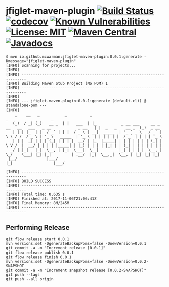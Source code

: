 # jfiglet-maven-plugin [![Build Status](https://travis-ci.org/mcwarman/jfiglet-maven-plugin.svg?branch=develop)](https://travis-ci.org/mcwarman/jfiglet-maven-plugin) [![codecov](https://codecov.io/gh/mcwarman/jfiglet-maven-plugin/branch/develop/graph/badge.svg)](https://codecov.io/gh/mcwarman/jfiglet-maven-plugin) [![Known Vulnerabilities](https://snyk.io/test/github/mcwarman/jfiglet-maven-plugin/badge.svg)](https://snyk.io/test/github/mcwarman/jfiglet-maven-plugin) [![License: MIT](https://img.shields.io/badge/License-MIT-blue.svg)](https://opensource.org/licenses/MIT) [![Maven Central](https://img.shields.io/maven-central/v/io.github.mcwarman/jfiglet-maven-plugin.svg)](http://search.maven.org/#search%7Cga%7C1%7Cg%3A%22io.github.mcwarman%22%20AND%20a%3A%22jfiglet-maven-plugin%22) [![Javadocs](http://javadoc.io/badge/io.github.mcwarman/jfiglet-maven-plugin.svg?color=red)](http://javadoc.io/doc/io.github.mcwarman/jfiglet-maven-plugin)

```
$ mvn io.github.mcwarman:jfiglet-maven-plugin:0.0.1:generate -Dmessage="jfiglet-maven-plugin"
[INFO] Scanning for projects...
[INFO]
[INFO] ------------------------------------------------------------------------
[INFO] Building Maven Stub Project (No POM) 1
[INFO] ------------------------------------------------------------------------
[INFO]
[INFO] --- jfiglet-maven-plugin:0.0.1:generate (default-cli) @ standalone-pom ---
[INFO]
    _    __   _           _          _                                                                        _                   _
   (_)  / _| (_)   __ _  | |   ___  | |_           _ __ ___     __ _  __   __   ___   _ __            _ __   | |  _   _    __ _  (_)  _ __
   | | | |_  | |  / _` | | |  / _ \ | __|  _____  | '_ ` _ \   / _` | \ \ / /  / _ \ | '_ \   _____  | '_ \  | | | | | |  / _` | | | | '_ \
   | | |  _| | | | (_| | | | |  __/ | |_  |_____| | | | | | | | (_| |  \ V /  |  __/ | | | | |_____| | |_) | | | | |_| | | (_| | | | | | | |
  _/ | |_|   |_|  \__, | |_|  \___|  \__|         |_| |_| |_|  \__,_|   \_/    \___| |_| |_|         | .__/  |_|  \__,_|  \__, | |_| |_| |_|
 |__/             |___/                                                                              |_|                  |___/

[INFO] ------------------------------------------------------------------------
[INFO] BUILD SUCCESS
[INFO] ------------------------------------------------------------------------
[INFO] Total time: 0.635 s
[INFO] Finished at: 2017-11-06T21:06:41Z
[INFO] Final Memory: 8M/245M
[INFO] ------------------------------------------------------------------------
```

## Performing Release

```
git flow release start 0.0.1
mvn versions:set -DgenerateBackupPoms=false -DnewVersion=0.0.1 
git commit -a -m "Increment release [0.0.1]"
git flow release publish 0.0.1
git flow release finish 0.0.1
mvn versions:set -DgenerateBackupPoms=false -DnewVersion=0.0.2-SNAPSHOT
git commit -a -m "Increment snapshot release [0.0.2-SNAPSHOT]"
git push --tags
git push --all origin
```
